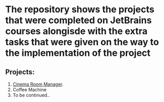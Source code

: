# The repository shows the projects that were completed on JetBrains courses alongisde with the extra tasks that were given on the way to the implementation of the project

## Projects:
1) [Cinema Room Manager](https://github.com/mickzle/JetBrains/tree/main/Cinema%20Room%20Manager).
2) Coffee Machine
3) To be continued.. 
